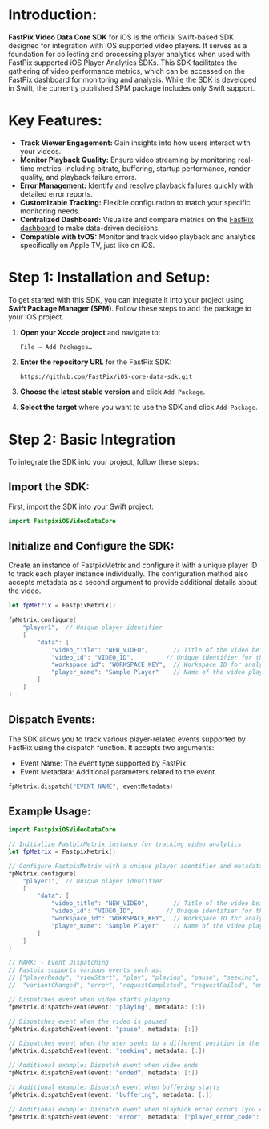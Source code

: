 
# Introduction:

**FastPix Video Data Core SDK** for iOS is the official Swift-based SDK designed for integration with iOS supported video players. It serves as a foundation for collecting and processing player analytics when used with FastPix supported iOS Player Analytics SDKs. This SDK facilitates the gathering of video performance metrics, which can be accessed on the FastPix dashboard for monitoring and analysis. While the SDK is developed in Swift, the currently published SPM package includes only Swift support.

# Key Features:

- **Track Viewer Engagement:** Gain insights into how users interact with your videos.
- **Monitor Playback Quality:** Ensure video streaming by monitoring real-time metrics, including bitrate, buffering, startup performance, render quality, and playback failure errors.
- **Error Management:** Identify and resolve playback failures quickly with detailed error reports.
- **Customizable Tracking:** Flexible configuration to match your specific monitoring needs.
- **Centralized Dashboard:** Visualize and compare metrics on the [FastPix dashboard](https://dashboard.fastpix.io) to make data-driven decisions.
- **Compatible with tvOS:** Monitor and track video playback and analytics specifically on Apple TV, just like on iOS.

# Step 1: Installation and Setup:

To get started with this SDK, you can integrate it into your project using **Swift Package Manager (SPM)**. Follow these steps to add the package to your iOS project.

1. **Open your Xcode project** and navigate to:
   ```
   File → Add Packages…
   ```

2. **Enter the repository URL** for the FastPix SDK:
   ```
   https://github.com/FastPix/iOS-core-data-sdk.git
   ```

3. **Choose the latest stable version** and click `Add Package`.

4. **Select the target** where you want to use the SDK and click `Add Package`.

# Step 2: Basic Integration

To integrate the SDK into your project, follow these steps:

## Import the SDK:

First, import the SDK into your Swift project:

```swift
import FastpixiOSVideoDataCore
```

##  Initialize and Configure the SDK:

Create an instance of FastpixMetrix and configure it with a unique player ID to track each player instance individually. The configuration method also accepts metadata as a second argument to provide additional details about the video.

```swift
let fpMetrix = FastpixMetrix()

fpMetrix.configure(
    "player1",  // Unique player identifier
    [
        "data": [
            "video_title": "NEW_VIDEO",       // Title of the video being played
            "video_id": "VIDEO_ID",         // Unique identifier for the video
            "workspace_id": "WORKSPACE_KEY",  // Workspace ID for analytics tracking
            "player_name": "Sample Player"    // Name of the video player
        ]
    ]
)
```
## Dispatch Events:

The SDK allows you to track various player-related events supported by FastPix using the dispatch function. It accepts two arguments:

- Event Name: The event type supported by FastPix.
- Event Metadata: Additional parameters related to the event.

```swift
fpMetrix.dispatch("EVENT_NAME", eventMetadata)
```
## Example Usage:

```swift
import FastpixiOSVideoDataCore

// Initialize FastpixMetrix instance for tracking video analytics
let fpMetrix = FastpixMetrix()

// Configure FastpixMetrix with a unique player identifier and metadata
fpMetrix.configure(
    "player1",  // Unique player identifier
    [   
        "data": [
            "video_title": "NEW_VIDEO",       // Title of the video being played
            "video_id": "VIDEO_ID",         // Unique identifier for the video
            "workspace_id": "WORKSPACE_KEY",  // Workspace ID for analytics tracking
            "player_name": "Sample Player"    // Name of the video player
        ]
    ]
)

// MARK: - Event Dispatching
// Fastpix supports various events such as: 
// ["playerReady", "viewStart", "play", "playing", "pause", "seeking", "seeked", "buffering", "buffered", 
//  "variantChanged", "error", "requestCompleted", "requestFailed", "ended", "viewCompleted", "videoChange"]

// Dispatches event when video starts playing
fpMetrix.dispatchEvent(event: "playing", metadata: [:]) 

// Dispatches event when the video is paused
fpMetrix.dispatchEvent(event: "pause", metadata: [:])

// Dispatches event when the user seeks to a different position in the video
fpMetrix.dispatchEvent(event: "seeking", metadata: [:])

// Additional example: Dispatch event when video ends
fpMetrix.dispatchEvent(event: "ended", metadata: [:])

// Additional example: Dispatch event when buffering starts
fpMetrix.dispatchEvent(event: "buffering", metadata: [:])

// Additional example: Dispatch event when playback error occurs (you can pass error details in metadata)
fpMetrix.dispatchEvent(event: "error", metadata: ["player_error_code": "404", "player_error_message": "Video not found"])
```
